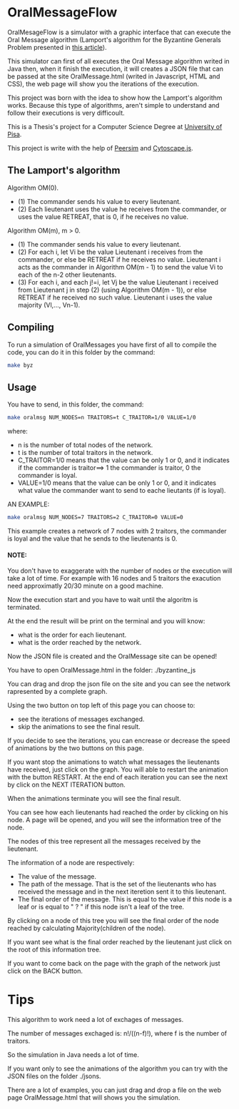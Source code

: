 # OralMessageFlow

OralMesageFlow is a simulator with a graphic interface that can execute the Oral Message algorithm (Lamport's algorithm for the Byzantine Generals Problem presented in [this article](http://doi.acm.org/10.1145/357172.357176)). 

This simulator can first of all executes the Oral Message algorithm writed in Java then, when it finish the execution, it will creates a JSON file that can be passed at the site OralMessage.html (writed in Javascript, HTML and CSS), the web page will show you the iterations of the execution.

This project was born with the idea to show how the Lamport's algorithm works. Because this type of algorithms, aren't simple to understand and follow their executions is very difficoult.

This is a Thesis's project for a Computer Science Degree at [University of Pisa](https://di.unipi.it/). 

This project is write with the help of [Peersim](http://peersim.sourceforge.net/) and [Cytoscape.js](https://js.cytoscape.org/).

## The Lamport's algorithm

Algorithm OM(0). 

- (1) The commander sends his value to every lieutenant. 
- (2) Each lieutenant uses the value he receives from the commander, or uses the value RETREAT, that is 0, if he receives no value. 

Algorithm OM(m), m > 0. 

- (1) The commander sends his value to every lieutenant. 
- (2) For each i, let Vi be the value Lieutenant i receives from the commander, or else be RETREAT if he receives no value. Lieutenant i acts as the commander in Algorithm OM(m - 1) to send the value Vi to each of the n-2 other lieutenants. 
- (3) For each i, and each j!=i, let Vj be the value Lieutenant i received from Lieutenant j in step (2) (using Algorithm OM(m - 1)), or else RETREAT if he received no such value. Lieutenant i uses the value majority (Vl,..., Vn-1). 

## Compiling

To run a simulation of OralMessages you have first of all to compile the code, you can do it in this folder by the command:

```bash
make byz
```

## Usage
 
You have to send, in this folder, the command:

```bash
make oralmsg NUM_NODES=n TRAITORS=t C_TRAITOR=1/0 VALUE=1/0
```

where:

- n is the number of total nodes of the network.
- t is the number of total traitors in the network.
- C_TRAITOR=1/0 means that the value can be only 1 or 0, and it indicates if the commander is traitor==> 1 the commander is traitor, 0 the commander is loyal.
- VALUE=1/0  means that the value can be only 1 or 0, and it indicates what value the commander want to send to eache lieutants (if is loyal).


AN EXAMPLE: 

```bash
make oralmsg NUM_NODES=7 TRAITORS=2 C_TRAITOR=0 VALUE=0
```

This example creates a network of 7 nodes with 2 traitors, the commander is loyal and the value that he sends to the lieutenants is 0.

#### NOTE:
You don't have to exaggerate with the number of nodes or the execution will take a lot of time. For example with 16 nodes and 5 traitors the exacution need approximatly 20/30 minute on a good machine.


Now the execution start and you have to wait until the algoritm is terminated.

At the end the result will be print on the terminal and you will know:
- what is the order for each lieutenant.
- what is the order reached by the network.


Now the JSON file is created and the OralMessage site can be opened!

You have to open OralMessage.html in the folder: ./byzantine_js

You can drag and drop the json file on the site and you can see the network rapresented by a complete graph.

Using the two button on top left of this page you can choose to:
- see the iterations of messages exchanged.
- skip the animations to see the final result.

If you decide to see the iterations, you can encrease or decrease the speed of animations by the two buttons on this page.

If you want stop the animations to watch what messages the lieutenants have received, just click on the graph. You will able to restart the animation with the button RESTART. At the end of each iteration you can see the next by click on the NEXT ITERATION button. 

When the animations terminate you will see the final result.

You can see how each lieutenants had reached the order by clicking on his node. A page will be opened, and you will see the information tree of the node.

The nodes of this tree represent all the messages received by the lieutenant.

The information of a node are respectively:

- The value of the message.
- The path of the message. That is the set of the lieutenants who has received the message and in the next iteretion sent it to this lieutenant.
- The final order of the message. This is equal to the value if this node is a leaf or is equal to " ? " if this node isn't a leaf of the tree.

By clicking on a node of this tree you will see the final order of the node reached by calculating Majority(children of the node).

If you want see what is the final order reached by the lieutenant just click on the root of this information tree.

If you want to come back on the page with the graph of the network just click on the BACK button.

# Tips

This algorithm to work need a lot of exchages of messages. 

The number of messages exchaged is: n!/((n-f)!), where f is the number of traitors.

So the simulation in Java needs a lot of time. 

If you want only to see the animations of the algorithm you can try with the JSON files on the folder ./jsons.

There are a lot of examples, you can just drag and drop a file on the web page OralMessage.html that will shows you the simulation.

